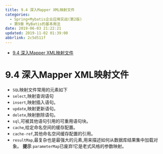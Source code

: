 ```yaml
---
title: 9.4 深入Mapper XML映射文件
categories: 
  - Spring+Mybatis企业应用实战(第2版)
  - 第9章 MyBatis的基本用法
date: 2019-06-03 21:22:21
updated: 2019-11-02 01:39:00
abbrlink: 2c5d511f
---
```

- [9.4 深入Mapper XML映射文件](/ReadingNotes/2c5d511f/#9-4-深入Mapper-XML映射文件)

<!--more-->
<script src="https://cdn.bootcss.com/jquery/3.4.0/jquery.slim.min.js"></script>
<script>$(document).ready(function () {$(".post-body > ul:nth-child(1)").hide();});</script>

<!--end-->
# 9.4 深入Mapper XML映射文件 #
- `SQL`映射文件常用的元素如下
- `select`,映射查询语句
- `insert`,映射插入语句。
- `update`,映射更新语句。
- `delete`,映射删除语句。
- `sql`,可被其他语句引用的可重用语句块。
- `cache`,给定命名空间的缓存配置。
- `cache-ref`,其他命名空间缓存配置的引用。
- `resultMap`,最复杂也是最强大的元素,用来描述如何从数据库结果集中加载对象。
**提示**
`parameterMap`已废弃!它是老式风格的参数映射。


